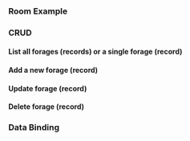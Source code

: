 ### Room Example

### CRUD
#### List all forages (records) or a single forage (record)
#### Add a new forage (record)
#### Update forage (record)
#### Delete forage (record)

### Data Binding

